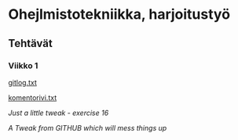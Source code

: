 # Ohejlmistotekniikka, harjoitustyö

## Tehtävät

### Viikko 1

[gitlog.txt](https://github.com/Catrovitch/ot-harjoitustyo/blob/master/laskarit/viikko1/gitlog.txt)

[komentorivi.txt](https://github.com/Catrovitch/ot-harjoitustyo/blob/master/laskarit/viikko1/komentorivi.txt)


*Just a little tweak - exercise 16*

*A Tweak from GITHUB which will mess things up*
